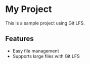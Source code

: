 # My Project
This is a sample project using Git LFS.

## Features
- Easy file management
- Supports large files with Git LFS
